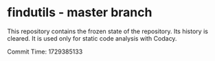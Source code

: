 # findutils - master branch

This repository contains the frozen state of the repository.
Its history is cleared. It is used only for static code
analysis with Codacy.

Commit Time: 1729385133